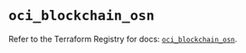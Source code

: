 # `oci_blockchain_osn`

Refer to the Terraform Registry for docs: [`oci_blockchain_osn`](https://registry.terraform.io/providers/oracle/oci/6.37.0/docs/resources/blockchain_osn).

